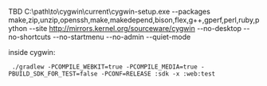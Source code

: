  TBD
      C:\path\to\cygwin\current\cygwin-setup.exe --packages make,zip,unzip,openssh,make,makedepend,bison,flex,g++,gperf,perl,ruby,python --site http://mirrors.kernel.org/sourceware/cygwin --no-desktop --no-shortcuts --no-startmenu --no-admin --quiet-mode
      
 inside cygwin:     
 
     ./gradlew -PCOMPILE_WEBKIT=true -PCOMPILE_MEDIA=true -PBUILD_SDK_FOR_TEST=false -PCONF=RELEASE :sdk -x :web:test
